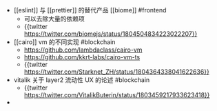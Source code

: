 - [[eslint]] 与 [[prettier]] 的替代产品 [[biome]] #frontend
	- 可以去除大量的依赖项
	- {{twitter https://twitter.com/biomejs/status/1804504834223022207}}
- [[cairo]] vm 的不同实现 #blockchain
	- https://github.com/lambdaclass/cairo-vm
	- https://github.com/kkrt-labs/cairo-vm-ts
	- {{twitter https://twitter.com/Starknet_ZH/status/1804364338041622636}}
- vitalik 关于 layer2 流动性 UX 的论述 #blockchain
	- {{twitter https://twitter.com/VitalikButerin/status/1803459217933623418}}
-